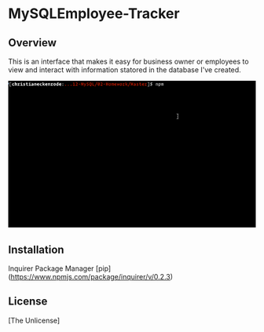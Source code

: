 # MySQLEmployee-Tracker

## Overview

This is an interface that makes it easy for business owner or employees to view and interact with information statored in the database I've created. 

![Employee Tracker](employee-tracker.gif)


## Installation

Inquirer Package Manager [pip] (https://www.npmjs.com/package/inquirer/v/0.2.3)




## License
[The Unlicense]
